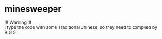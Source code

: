 # minesweeper
!!! Warning !!!  
I type the code with some Traditional Chinese, so they need to complied by BIG 5.
